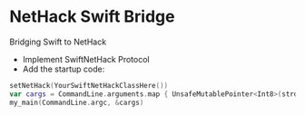 # NetHack Swift Bridge

Bridging Swift to NetHack

- Implement SwiftNetHack Protocol
- Add the startup code:
```swift
setNetHack(YourSwiftNetHackClassHere())
var cargs = CommandLine.arguments.map { UnsafeMutablePointer<Int8>(strdup($0)) }
my_main(CommandLine.argc, &cargs)
```
